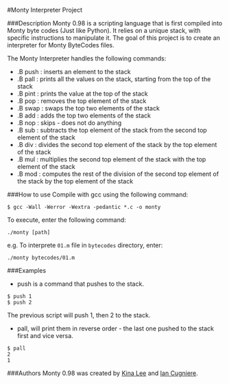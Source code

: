 #Monty Interpreter Project

###Description
Monty 0.98 is a scripting language that is first compiled into Monty byte codes (Just like Python). It relies on a unique stack, with specific instructions to manipulate it. The goal of this project is to create an interpreter for Monty ByteCodes files.

The Monty Interpreter handles the following commands:
- .B push
: inserts an element to the stack
- .B pall
: prints all the values on the stack, starting from the top of the stack
- .B pint
: prints the value at the top of the stack
- .B pop
: removes the top element of the stack
- .B swap
: swaps the top two elements of the stack
- .B add
: adds the top two elements of the stack
- .B nop
: skips - does not do anything
- .B sub
: subtracts the top element of the stack from the second top element of the stack
- .B div
: divides the second top element of the stack by the top element of the stack
- .B mul
: multiplies the second top element of the stack with the top element of the stack
- .B mod
: computes the rest of the division of the second top element of the stack by the top element of the stack


###How to use
Compile with gcc using the following command:
```
$ gcc -Wall -Werror -Wextra -pedantic *.c -o monty
```

To execute, enter the following command:
```
./monty [path]
```

e.g. To interprete `01.m` file in `bytecodes` directory, enter:
```
./monty bytecodes/01.m
```


###Examples
- push is a command that pushes to the stack.

```
$ push 1
$ push 2
```
The previous script will push 1, then 2 to the stack.

- pall, will print them in reverse order - the last one pushed to the stack first and vice versa.

```
$ pall
2
1
```


###Authors
Monty 0.98 was created by [Kina Lee](https://github.com/kinalee) and [Ian Cugniere](https://github.com/Incitatous).
